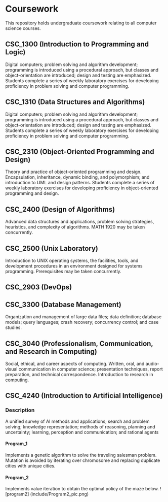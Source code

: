 # Coursework
This repository holds undergraduate coursework relating to all computer science courses.

## CSC_1300 (Introduction to Programming and Logic)
Digital computers; problem solving and algorithm development; programming is introduced using a procedural approach, but classes and object-orientation are introduced; design and testing are emphasized.  Students complete a series of weekly laboratory exercises for developing proficiency in problem solving and computer programming.

## CSC_1310 (Data Structures and Algorithms)
Digital computers; problem solving and algorithm development; programming is introduced using a procedural approach, but classes and object-orientation are introduced; design and testing are emphasized.  Students complete a series of weekly laboratory exercises for developing proficiency in problem solving and computer programming.

## CSC_2310 (Object-Oriented Programming and Design)
Theory and practice of object-oriented programming and design. Encapsulation, inheritance, dynamic binding, and polymorphism; and introduction to UML and design patterns. Students complete a series of weekly laboratory exercises for developing proficiency in object-oriented programming and design.

## CSC_2400 (Design of Algorithms)
Advanced data structures and applications, problem solving strategies, heuristics, and complexity of algorithms.  MATH 1920 may be taken concurrently.

## CSC_2500 (Unix Laboratory)
Introduction to UNIX operating systems, the facilities, tools, and development procedures in an environment designed for systems programming.  Prerequisites may be taken concurrently.

## CSC_2903 (DevOps)

## CSC_3300 (Database Management)
Organization and management of large data files; data definition; database models; query languages; crash recovery; concurrency control; and case studies.

## CSC_3040 (Professionalism, Communication, and Research in Computing)
Social, ethical, and career aspects of computing.  Written, oral, and audio-visual communication in computer science; presentation techniques, report preparation, and technical correspondence.  Introduction to research in computing.

## CSC_4240 (Introduction to Artificial Intelligence)
### Description 
A unified survey of AI methods and applications; search and problem solving; knowledge representation; methods of reasoning, planning and uncertainty; learning, perception and communication; and rational agents
#### Program_1
Implements a genetic algorithm to solve the traveling salesman problem. Mutation is avoided by iterating over chromosome and replacing duplicate cities with unique cities.
#### Program_2
Implements value iteration to obtain the optimal policy of the maze below. 
![program2] (include/Program2_pic.png)



